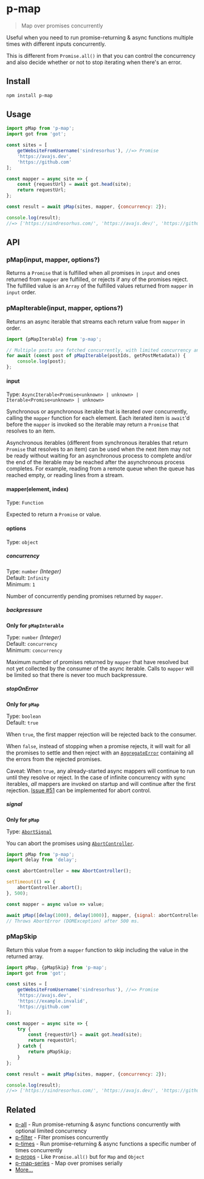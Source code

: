 # p-map

> Map over promises concurrently

Useful when you need to run promise-returning & async functions multiple times with different inputs concurrently.

This is different from `Promise.all()` in that you can control the concurrency and also decide whether or not to stop iterating when there's an error.

## Install

```sh
npm install p-map
```

## Usage

```js
import pMap from 'p-map';
import got from 'got';

const sites = [
	getWebsiteFromUsername('sindresorhus'), //=> Promise
	'https://avajs.dev',
	'https://github.com'
];

const mapper = async site => {
	const {requestUrl} = await got.head(site);
	return requestUrl;
};

const result = await pMap(sites, mapper, {concurrency: 2});

console.log(result);
//=> ['https://sindresorhus.com/', 'https://avajs.dev/', 'https://github.com/']
```

## API

### pMap(input, mapper, options?)

Returns a `Promise` that is fulfilled when all promises in `input` and ones returned from `mapper` are fulfilled, or rejects if any of the promises reject. The fulfilled value is an `Array` of the fulfilled values returned from `mapper` in `input` order.

### pMapIterable(input, mapper, options?)

Returns an async iterable that streams each return value from `mapper` in order.

```js
import {pMapIterable} from 'p-map';

// Multiple posts are fetched concurrently, with limited concurrency and backpressure
for await (const post of pMapIterable(postIds, getPostMetadata)) {
	console.log(post);
};
```

#### input

Type: `AsyncIterable<Promise<unknown> | unknown> | Iterable<Promise<unknown> | unknown>`

Synchronous or asynchronous iterable that is iterated over concurrently, calling the `mapper` function for each element. Each iterated item is `await`'d before the `mapper` is invoked so the iterable may return a `Promise` that resolves to an item.

Asynchronous iterables (different from synchronous iterables that return `Promise` that resolves to an item) can be used when the next item may not be ready without waiting for an asynchronous process to complete and/or the end of the iterable may be reached after the asynchronous process completes. For example, reading from a remote queue when the queue has reached empty, or reading lines from a stream.

#### mapper(element, index)

Type: `Function`

Expected to return a `Promise` or value.

#### options

Type: `object`

##### concurrency

Type: `number` *(Integer)*\
Default: `Infinity`\
Minimum: `1`

Number of concurrently pending promises returned by `mapper`.

##### backpressure

**Only for `pMapInterable`**

Type: `number` *(Integer)*\
Default: `concurrency`\
Minimum: `concurrency`

Maximum number of promises returned by `mapper` that have resolved but not yet collected by the consumer of the async iterable. Calls to `mapper` will be limited so that there is never too much backpressure.

##### stopOnError

**Only for `pMap`**

Type: `boolean`\
Default: `true`

When `true`, the first mapper rejection will be rejected back to the consumer.

When `false`, instead of stopping when a promise rejects, it will wait for all the promises to settle and then reject with an [`AggregateError`](https://developer.mozilla.org/en-US/docs/Web/JavaScript/Reference/Global_Objects/AggregateError) containing all the errors from the rejected promises.

Caveat: When `true`, any already-started async mappers will continue to run until they resolve or reject. In the case of infinite concurrency with sync iterables, *all* mappers are invoked on startup and will continue after the first rejection. [Issue #51](https://github.com/sindresorhus/p-map/issues/51) can be implemented for abort control.

##### signal

**Only for `pMap`**

Type: [`AbortSignal`](https://developer.mozilla.org/en-US/docs/Web/API/AbortSignal)

You can abort the promises using [`AbortController`](https://developer.mozilla.org/en-US/docs/Web/API/AbortController).

```js
import pMap from 'p-map';
import delay from 'delay';

const abortController = new AbortController();

setTimeout(() => {
	abortController.abort();
}, 500);

const mapper = async value => value;

await pMap([delay(1000), delay(1000)], mapper, {signal: abortController.signal});
// Throws AbortError (DOMException) after 500 ms.
```

### pMapSkip

Return this value from a `mapper` function to skip including the value in the returned array.

```js
import pMap, {pMapSkip} from 'p-map';
import got from 'got';

const sites = [
	getWebsiteFromUsername('sindresorhus'), //=> Promise
	'https://avajs.dev',
	'https://example.invalid',
	'https://github.com'
];

const mapper = async site => {
	try {
		const {requestUrl} = await got.head(site);
		return requestUrl;
	} catch {
		return pMapSkip;
	}
};

const result = await pMap(sites, mapper, {concurrency: 2});

console.log(result);
//=> ['https://sindresorhus.com/', 'https://avajs.dev/', 'https://github.com/']
```

## Related

- [p-all](https://github.com/sindresorhus/p-all) - Run promise-returning & async functions concurrently with optional limited concurrency
- [p-filter](https://github.com/sindresorhus/p-filter) - Filter promises concurrently
- [p-times](https://github.com/sindresorhus/p-times) - Run promise-returning & async functions a specific number of times concurrently
- [p-props](https://github.com/sindresorhus/p-props) - Like `Promise.all()` but for `Map` and `Object`
- [p-map-series](https://github.com/sindresorhus/p-map-series) - Map over promises serially
- [More…](https://github.com/sindresorhus/promise-fun)
